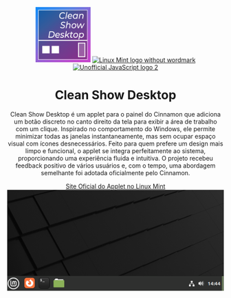 <div align="center">
  <img width="128" height="128" src="icon.png" alt="Logo do clean show desktop">
  <a title="Clement Lefebvre, CC BY 3.0 &lt;https://creativecommons.org/licenses/by/3.0&gt;, via Wikimedia Commons" href="https://linuxmint.com">
    <img width="128" alt="Linux Mint logo without wordmark"         src="https://upload.wikimedia.org/wikipedia/commons/thumb/3/3f/Linux_Mint_logo_without_wordmark.svg/128px-Linux_Mint_logo_without_wordmark.svg.png"></a>
  <a title="Chris Williams, Public domain, via Wikimedia Commons" href="https://commons.wikimedia.org/wiki/File:Unofficial_JavaScript_logo_2.svg">
    <img width="128" alt="Unofficial JavaScript logo 2" src="https://upload.wikimedia.org/wikipedia/commons/thumb/9/99/Unofficial_JavaScript_logo_2.svg/128px-Unofficial_JavaScript_logo_2.svg.png">
  </a>
  <h1>Clean Show Desktop</h1>
  <p>Clean Show Desktop é um applet para o painel do Cinnamon que adiciona um botão discreto no canto direito da tela para exibir a área de trabalho com um clique. Inspirado no comportamento do Windows, ele permite minimizar todas as janelas instantaneamente, mas sem ocupar espaço visual com ícones desnecessários. Feito para quem prefere um design mais limpo e funcional, o applet se integra perfeitamente ao sistema, proporcionando uma experiência fluida e intuitiva. O projeto recebeu feedback positivo de vários usuários e, com o tempo, uma abordagem semelhante foi adotada oficialmente pelo Cinnamon.</p>
  <a target="_blank" href="https://cinnamon-spices.linuxmint.com/applets/view/332">Site Oficial do Applet no Linux Mint</a>
  <img src="screenshot.png" alt="Captura de tela do ambiente grafico Cinnamon usando o applet no canto inferior direito">
</div>
